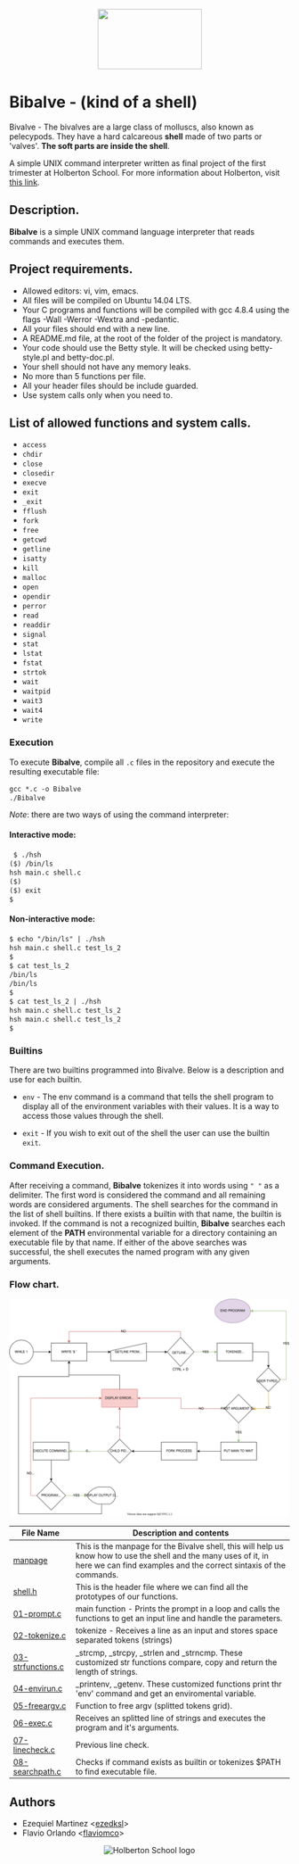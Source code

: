 <p align="center">
  <img src="https://conxemar.com/sites/conxemar/files/donax_trunculus_sw.jpeg" width="187" height="108">
</p>

# Bibalve - (kind of a shell)

Bivalve - The bivalves are a large class of molluscs, also known as pelecypods. They have a hard calcareous **shell** made of two parts or 'valves'. **The soft parts are inside the shell**.

A simple UNIX command interpreter written as final project of the first trimester at Holberton School. For more information about Holberton, visit [this link](https://www.holbertonschool.com/).

## Description.

**Bibalve** is a simple UNIX command language interpreter that reads commands and executes them.

## Project requirements.

- Allowed editors: vi, vim, emacs.
- All files will be compiled on Ubuntu 14.04 LTS.
- Your C programs and functions will be compiled with gcc 4.8.4 using the flags -Wall -Werror -Wextra and -pedantic.
- All your files should end with a new line.
- A README.md file, at the root of the folder of the project is mandatory.
- Your code should use the Betty style. It will be checked using betty-style.pl and betty-doc.pl.
- Your shell should not have any memory leaks.
- No more than 5 functions per file.
- All your header files should be include guarded.
- Use system calls only when you need to.

## List of allowed functions and system calls.

- ```access```
- ```chdir```
- ```close```
- ```closedir```
- ```execve```
- ```exit```
- ```_exit```
- ```fflush```
- ```fork```
- ```free```
- ```getcwd```
- ```getline```
- ```isatty```
- ```kill```
- ```malloc```
- ```open```
- ```opendir```
- ```perror```
- ```read```
- ```readdir```
- ```signal```
- ```stat```
- ```lstat```
- ```fstat```
- ```strtok```
- ```wait```
- ```waitpid```
- ```wait3```
- ```wait4```
- ```write```

### Execution

To execute **Bibalve**, compile all `.c` files in the repository and execute the resulting executable file:

```
gcc *.c -o Bibalve
./Bibalve
```
_Note_: there are two ways of using the command interpreter:

#### Interactive mode:
```
 $ ./hsh
($) /bin/ls
hsh main.c shell.c
($)
($) exit
$
```
#### Non-interactive mode:
```
$ echo "/bin/ls" | ./hsh
hsh main.c shell.c test_ls_2
$
$ cat test_ls_2
/bin/ls
/bin/ls
$
$ cat test_ls_2 | ./hsh
hsh main.c shell.c test_ls_2
hsh main.c shell.c test_ls_2
$
```

### Builtins
There are two builtins programmed into Bivalve. Below is a description and use for each builtin.

* `env` - The env command is a command that tells the shell program to display all of the environment variables with their values. It is a    way to access those values through the shell.

* `exit` - If you wish to exit out of the shell the user can use the builtin `exit`.


### Command Execution.

After receiving a command, **Bibalve** tokenizes it into words using `" "` as a delimiter. The first word is considered the command and all remaining words are considered arguments.
The shell searches for the command in the list of shell builtins. If there exists a builtin with that name, the builtin is invoked.
If the command is not a recognized builtin, **Bibalve** searches each element of the **PATH** environmental variable for a directory containing an executable file by that name.
If either of the above searches was successful, the shell executes the named program with any given arguments.

### Flow chart.

![Alt](shell.svg)

| File Name | Description and contents |
| --- | --- |
| [manpage](man_1_simple_shell) | This is the manpage for the Bivalve shell, this will help us know how to use the shell and the many uses of it, in here we can find examples and the correct sintaxis of the commands.|
| [shell.h](shell.h) |This is the header file where we can find all the prototypes of our functions.|
| [01-prompt.c](01-prompt.c) |main function - Prints the prompt in a loop and calls the functions to get an input line and handle the parameters.|
| [02-tokenize.c](02-tokenize.c) |tokenize - Receives a line as an input and stores space separated tokens (strings)|
| [03-strfunctions.c](03-strfunctions.c) |_strcmp, _strcpy, _strlen and _strncmp. These customized str functions compare, copy and return the length of strings.|
| [04-envirun.c](04-envirun.c) |_printenv, _getenv. These customized functions print thr 'env' command and get an enviromental variable.|
| [05-freeargv.c](05-freeargv.c) |Function to free argv (splitted tokens grid).|
| [06-exec.c](06-exec.c) |Receives an splitted line of strings and executes the program and it's arguments.|
| [07-linecheck.c](07-linecheck.c) |Previous line check.|
| [08-searchpath.c](08-searchpath.c) |Checks if command exists as builtin or tokenizes $PATH to find executable file.|


## Authors

* Ezequiel Martinez <[ezedksl](https://github.com/ezedksl)>
* Flavio Orlando <[flaviomco](https://github.com/flaviomco)>


<p align="center">
  <img src="http://www.holbertonschool.com/holberton-logo.png" alt="Holberton School logo">
</p>